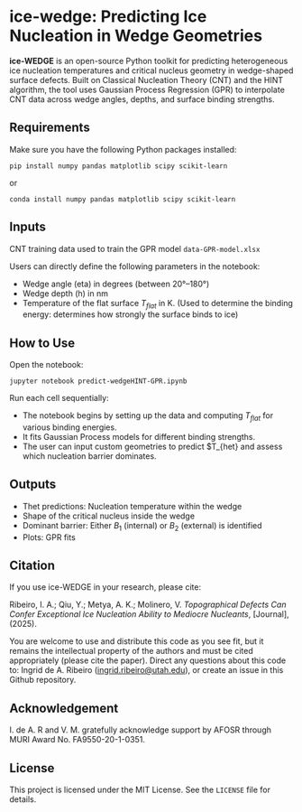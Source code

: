 # ice-wedge: Predicting Ice Nucleation in Wedge Geometries

**ice-WEDGE** is an open-source Python toolkit for predicting heterogeneous ice nucleation temperatures and critical nucleus geometry in wedge-shaped surface defects. Built on Classical Nucleation Theory (CNT) and the HINT algorithm, the tool uses Gaussian Process Regression (GPR) to interpolate CNT data across wedge angles, depths, and surface binding strengths.

## Requirements

Make sure you have the following Python packages installed:

`pip install numpy pandas matplotlib scipy scikit-learn`

or

`conda install numpy pandas matplotlib scipy scikit-learn`

## Inputs

CNT training data used to train the GPR model `data-GPR-model.xlsx`

Users can directly define the following parameters in the notebook:
- Wedge angle (eta) in degrees (between 20°–180°)
- Wedge depth (h) in nm
- Temperature of the flat surface $T_{flat}$ in K.  (Used to determine the binding energy: determines how strongly the surface binds to ice)

## How to Use

Open the notebook:

`jupyter notebook predict-wedgeHINT-GPR.ipynb`

Run each cell sequentially:

- The notebook begins by setting up the data and computing $T_{flat}$ for various binding energies.
- It fits Gaussian Process models for different binding strengths.
- The user can input custom geometries to predict $T_{het} and assess which nucleation barrier dominates.

## Outputs

- Thet predictions: Nucleation temperature within the wedge
- Shape of the critical nucleus inside the wedge
- Dominant barrier: Either $B_1$ (internal) or $B_2$ (external) is identified
- Plots: GPR fits

## Citation

If you use ice-WEDGE in your research, please cite:

Ribeiro, I. A.; Qiu, Y.; Metya, A. K.; Molinero, V. *Topographical Defects Can Confer Exceptional Ice Nucleation Ability to Mediocre Nucleants*, \[Journal], (2025).

You are welcome to use and distribute this code as you see fit, but it remains the intellectual property of the authors and must be cited appropriately (please cite the paper). Direct any questions about this code to: Ingrid de A. Ribeiro (ingrid.ribeiro@utah.edu), or create an issue in this Github repository.

## Acknowledgement

I. de A. R and V. M. gratefully acknowledge support by AFOSR through MURI Award No. FA9550-20-1-0351.

## License

This project is licensed under the MIT License. See the `LICENSE` file for details.




